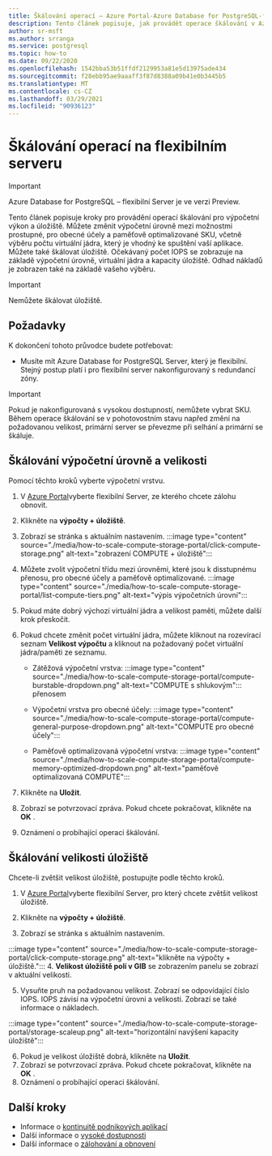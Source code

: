 ```yaml
---
title: Škálování operací – Azure Portal-Azure Database for PostgreSQL-flexibilní Server
description: Tento článek popisuje, jak provádět operace škálování v Azure Database for PostgreSQL prostřednictvím Azure Portal.
author: sr-msft
ms.author: srranga
ms.service: postgresql
ms.topic: how-to
ms.date: 09/22/2020
ms.openlocfilehash: 1542bba53b51ffdf2129953a81e5d13975ade434
ms.sourcegitcommit: f28ebb95ae9aaaff3f87d8388a09b41e0b3445b5
ms.translationtype: MT
ms.contentlocale: cs-CZ
ms.lasthandoff: 03/29/2021
ms.locfileid: "90936123"
---
```

# <a name="scale-operations-in-flexible-server"></a>Škálování operací na flexibilním serveru

> [!IMPORTANT]
> Azure Database for PostgreSQL – flexibilní Server je ve verzi Preview.

Tento článek popisuje kroky pro provádění operací škálování pro výpočetní výkon a úložiště. Můžete změnit výpočetní úrovně mezi možnostmi prostupné, pro obecné účely a paměťově optimalizované SKU, včetně výběru počtu virtuální jádra, který je vhodný ke spuštění vaší aplikace. Můžete také škálovat úložiště. Očekávaný počet IOPS se zobrazuje na základě výpočetní úrovně, virtuální jádra a kapacity úložiště. Odhad nákladů je zobrazen také na základě vašeho výběru.

> [!IMPORTANT]
> Nemůžete škálovat úložiště.

## <a name="pre-requisites"></a>Požadavky

K dokončení tohoto průvodce budete potřebovat:

-   Musíte mít Azure Database for PostgreSQL Server, který je flexibilní. Stejný postup platí i pro flexibilní server nakonfigurovaný s redundancí zóny.
> [!IMPORTANT]
> Pokud je nakonfigurovaná s vysokou dostupností, nemůžete vybrat SKU. Během operace škálování se v pohotovostním stavu napřed změní na požadovanou velikost, primární server se převezme při selhání a primární se škáluje. 

## <a name="scaling-the-compute-tier-and-size"></a>Škálování výpočetní úrovně a velikosti

Pomocí těchto kroků vyberte výpočetní vrstvu.
 
1.  V [Azure Portal](https://portal.azure.com/)vyberte flexibilní Server, ze kterého chcete zálohu obnovit.

2.  Klikněte na **výpočty + úložiště**.

3.  Zobrazí se stránka s aktuálním nastavením.
 :::image type="content" source="./media/how-to-scale-compute-storage-portal/click-compute-storage.png" alt-text="zobrazení COMPUTE + úložiště":::

4.  Můžete zvolit výpočetní třídu mezi úrovněmi, které jsou k disstupnému přenosu, pro obecné účely a paměťově optimalizované.
   :::image type="content" source="./media/how-to-scale-compute-storage-portal/list-compute-tiers.png" alt-text="výpis výpočetních úrovní":::


5.  Pokud máte dobrý výchozí virtuální jádra a velikost paměti, můžete další krok přeskočit.

6.  Pokud chcete změnit počet virtuální jádra, můžete kliknout na rozevírací seznam **Velikost výpočtu** a kliknout na požadovaný počet virtuální jádra/paměti ze seznamu.
    
    - Zátěžová výpočetní vrstva: :::image type="content" source="./media/how-to-scale-compute-storage-portal/compute-burstable-dropdown.png" alt-text="COMPUTE s shlukovým"::: přenosem

    - Výpočetní vrstva pro obecné účely: :::image type="content" source="./media/how-to-scale-compute-storage-portal/compute-general-purpose-dropdown.png" alt-text="COMPUTE pro obecné účely":::

    - Paměťově optimalizovaná výpočetní vrstva: :::image type="content" source="./media/how-to-scale-compute-storage-portal/compute-memory-optimized-dropdown.png" alt-text="paměťově optimalizovaná COMPUTE":::

7.  Klikněte na **Uložit**. 
8.  Zobrazí se potvrzovací zpráva. Pokud chcete pokračovat, klikněte na **OK** . 
9.  Oznámení o probíhající operaci škálování.


## <a name="scaling-storage-size"></a>Škálování velikosti úložiště

Chcete-li zvětšit velikost úložiště, postupujte podle těchto kroků.

1.  V [Azure Portal](https://portal.azure.com/)vyberte flexibilní Server, pro který chcete zvětšit velikost úložiště.
2.  Klikněte na **výpočty + úložiště**.

3.  Zobrazí se stránka s aktuálním nastavením.
   
:::image type="content" source="./media/how-to-scale-compute-storage-portal/click-compute-storage.png" alt-text="klikněte na výpočty + úložiště.":::
4.  **Velikost úložiště polí v GIB** se zobrazením panelu se zobrazí v aktuální velikosti.

5.  Vysuňte pruh na požadovanou velikost. Zobrazí se odpovídající číslo IOPS. IOPS závisí na výpočetní úrovni a velikosti. Zobrazí se také informace o nákladech. 

 :::image type="content" source="./media/how-to-scale-compute-storage-portal/storage-scaleup.png" alt-text="horizontální navýšení kapacity úložiště":::

6.  Pokud je velikost úložiště dobrá, klikněte na **Uložit**. 
7.  Zobrazí se potvrzovací zpráva. Pokud chcete pokračovat, klikněte na **OK** . 
8.  Oznámení o probíhající operaci škálování.

## <a name="next-steps"></a>Další kroky

-   Informace o [kontinuitě podnikových aplikací](./concepts-business-continuity.md)
-   Další informace o [vysoké dostupnosti](./concepts-high-availability.md)
-   Další informace o [zálohování a obnovení](./concepts-backup-restore.md)
